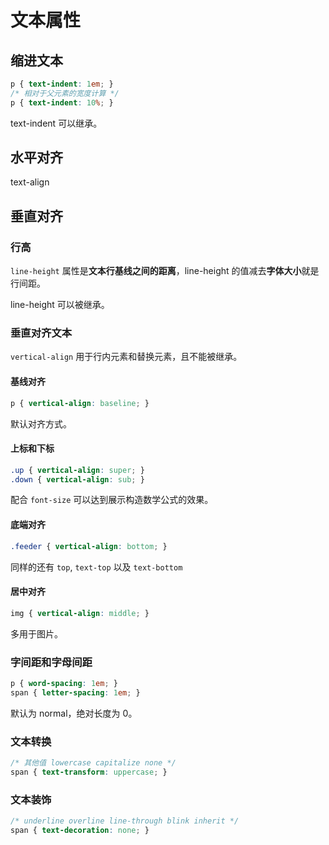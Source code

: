 # 文本属性

## 缩进文本

```css
p { text-indent: 1em; }
/* 相对于父元素的宽度计算 */
p { text-indent: 10%; }
```

text-indent 可以继承。

## 水平对齐

text-align

## 垂直对齐

### 行高

`line-height` 属性是**文本行基线之间的距离**，line-height 的值减去**字体大小**就是行间距。

line-height 可以被继承。

### 垂直对齐文本

`vertical-align` 用于行内元素和替换元素，且不能被继承。

#### 基线对齐

```css
p { vertical-align: baseline; }
```

默认对齐方式。

#### 上标和下标

```css
.up { vertical-align: super; }
.down { vertical-align: sub; }
```

配合 `font-size` 可以达到展示构造数学公式的效果。

#### 底端对齐

```css
.feeder { vertical-align: bottom; }
```

同样的还有 `top`, `text-top` 以及 `text-bottom`

#### 居中对齐

```css
img { vertical-align: middle; }
```

多用于图片。

### 字间距和字母间距

```css
p { word-spacing: 1em; }
span { letter-spacing: 1em; }
```

默认为 normal，绝对长度为 0。

### 文本转换

```css
/* 其他值 lowercase capitalize none */
span { text-transform: uppercase; }
```

### 文本装饰

```css
/* underline overline line-through blink inherit */
span { text-decoration: none; }
```
